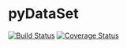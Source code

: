 # pyDataSet
[![Build Status](https://travis-ci.com/ImmortalChaos/pyDataSet.svg?branch=master)](https://travis-ci.com/ImmortalChaos/pyDataSet) [![Coverage Status](https://coveralls.io/repos/github/ImmortalChaos/pyDataSet/badge.svg?branch=issue%2F%232)](https://coveralls.io/github/ImmortalChaos/pyDataSet?branch=issue%2F%232)

